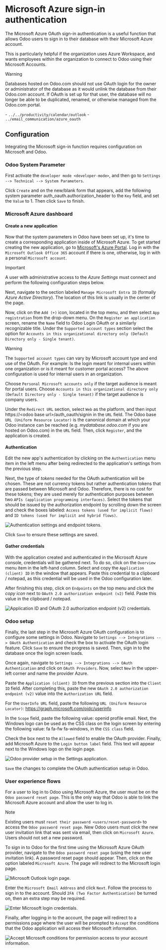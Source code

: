 # Microsoft Azure sign-in authentication

The Microsoft Azure OAuth sign-in authentication is a useful function
that allows Odoo users to sign in to their database with their Microsoft
Azure account.

This is particularly helpful if the organization uses Azure Workspace,
and wants employees within the organization to connect to Odoo using
their Microsoft Accounts.

> [!WARNING]
> Databases hosted on Odoo.com should not use OAuth login for the owner
> or administrator of the database as it would unlink the database from
> their Odoo.com account. If OAuth is set up for that user, the database
> will no longer be able to be duplicated, renamed, or otherwise managed
> from the Odoo.com portal.

<div class="seealso">

\- `../../productivity/calendar/outlook` -
`../email_communication/azure_oauth`

</div>

## Configuration

Integrating the Microsoft sign-in function requires configuration on
Microsoft and Odoo.

### Odoo System Parameter

First activate the `developer mode <developer-mode>`, and then go to
`Settings
--> Technical --> System Parameters`.

Click `Create` and on the new/blank form that appears, add the following
system parameter
<span class="title-ref">auth_oauth.authorization_header</span> to the
`Key` field, and set the `Value` to <span class="title-ref">1</span>.
Then click `Save` to finish.

### Microsoft Azure dashboard

#### Create a new application

Now that the system parameters in Odoo have been set up, it's time to
create a corresponding application inside of Microsoft Azure. To get
started creating the new application, go to [Microsoft's Azure
Portal](https://portal.azure.com/). Log in with the `Microsoft
Outlook Office 365` account if there is one, otherwise, log in with a
personal `Microsoft
account`.

> [!IMPORTANT]
> A user with administrative access to the *Azure Settings* must connect
> and perform the following configuration steps below.

Next, navigate to the section labeled `Manage Microsoft Entra ID`
(formally *Azure Active Directory*). The location of this link is
usually in the center of the page.

Now, click on the `Add (+)` icon, located in the top menu, and then
select `App
registration` from the drop-down menu. On the `Register an application`
screen, rename the `Name` field to <span class="title-ref">Odoo Login
OAuth</span> or a similarly recognizable title. Under the
`Supported account types` section select the option for
`Accounts in this
organizational directory only (Default Directory only - Single tenant)`.

> [!WARNING]
> The `Supported account types` can vary by Microsoft account type and
> end use of the OAuth. For example: Is the login meant for internal
> users within one organization or is it meant for customer portal
> access? The above configuration is used for internal users in an
> organization.
>
> Choose `Personal Microsoft accounts only` if the target audience is
> meant for portal users. Choose
> `Accounts in this organizational directory only (Default Directory only -
> Single tenant)` if the target audience is company users.

Under the `Redirect URL` section, select `Web` as the platform, and then
input <span class="title-ref">https://\<odoo base
url\>/auth_oauth/signin</span> in the `URL` field. The Odoo base `URL
(Uniform Resource Locator)` is the canonical domain at which your Odoo
instance can be reached (e.g. *mydatabase.odoo.com* if you are hosted on
Odoo.com) in the `URL` field. Then, click `Register`, and the
application is created.

#### Authentication

Edit the new app's authentication by clicking on the `Authentication`
menu item in the left menu after being redirected to the application's
settings from the previous step.

Next, the type of *tokens* needed for the OAuth authentication will be
chosen. These are not currency tokens but rather authentication tokens
that are passed between Microsoft and Odoo. Therefore, there is no cost
for these tokens; they are used merely for authentication purposes
between two `APIs (application programming interfaces)`. Select the
tokens that should be issued by the authorization endpoint by scrolling
down the screen and check the boxes labeled:
`Access tokens (used for implicit flows)` and
`ID tokens (used for implicit and
hybrid flows)`.

<img src="azure/authentication-tokens.png" class="align-center"
alt="Authentication settings and endpoint tokens." />

Click `Save` to ensure these settings are saved.

#### Gather credentials

With the application created and authenticated in the Microsoft Azure
console, credentials will be gathered next. To do so, click on the
`Overview` menu item in the left-hand column. Select and copy the
`Application (client) ID` in the window that appears. Paste this
credential to a clipboard / notepad, as this credential will be used in
the Odoo configuration later.

After finishing this step, click on `Endpoints` on the top menu and
click the *copy icon* next to `OAuth 2.0 authorization endpoint (v2)`
field. Paste this value in the clipboard / notepad.

<img src="azure/overview-azure-app.png" class="align-center"
alt="Application ID and OAuth 2.0 authorization endpoint (v2) credentials." />

### Odoo setup

Finally, the last step in the Microsoft Azure OAuth configuration is to
configure some settings in Odoo. Navigate to
`Settings --> Integrations --> OAuth Authentication` and check the box
to activate the OAuth login feature. Click `Save` to ensure the progress
is saved. Then, sign in to the database once the login screen loads.

Once again, navigate to
`Settings --> Integrations --> OAuth Authentication` and click on
`OAuth Providers`. Now, select `New` in the upper-left corner and name
the provider <span class="title-ref">Azure</span>.

Paste the `Application (client) ID` from the previous section into the
`Client
ID` field. After completing this, paste the new
`OAuth 2.0 authorization endpoint (v2)` value into the
`Authorization URL` field.

For the `UserInfo URL` field, paste the following
`URL (Uniform Resource Locator)`:
<span class="title-ref">https://graph.microsoft.com/oidc/userinfo</span>

In the `Scope` field, paste the following value:
<span class="title-ref">openid profile email</span>. Next, the Windows
logo can be used as the CSS class on the login screen by entering the
following value: <span class="title-ref">fa fa-fw fa-windows</span>, in
the `CSS class` field.

Check the box next to the `Allowed` field to enable the OAuth provider.
Finally, add <span class="title-ref">Microsoft Azure</span> to the
`Login button label` field. This text will appear next to the Windows
logo on the login page.

<img src="azure/odoo-provider-settings.png" class="align-center"
alt="Odoo provider setup in the Settings application." />

`Save` the changes to complete the OAuth authentication setup in Odoo.

### User experience flows

For a user to log in to Odoo using Microsoft Azure, the user must be on
the `Odoo
password reset page`. This is the only way that Odoo is able to link the
Microsoft Azure account and allow the user to log in.

> [!NOTE]
> Existing users must `reset their password <users/reset-password>` to
> access the `Odoo password reset page`. New Odoo users must click the
> new user invitation link that was sent via email, then click on
> `Microsoft Azure`. Users should not set a new password.

To sign in to Odoo for the first time using the Microsoft Azure OAuth
provider, navigate to the `Odoo password reset page` (using the new user
invitation link). A password reset page should appear. Then, click on
the option labeled `Microsoft Azure`. The page will redirect to the
Microsoft login page.

<img src="azure/odoo-login.png" class="align-center"
alt="Microsoft Outlook login page." />

Enter the `Microsoft Email Address` and click `Next`. Follow the process
to sign in to the account. Should `2FA (Two Factor Authentication)` be
turned on, then an extra step may be required.

<img src="azure/login-next.png" class="align-center"
alt="Enter Microsoft login credentials." />

Finally, after logging in to the account, the page will redirect to a
permissions page where the user will be prompted to `Accept` the
conditions that the Odoo application will access their Microsoft
information.

<img src="azure/accept-access.png" class="align-center"
alt="Accept Microsoft conditions for permission access to your account information." />
